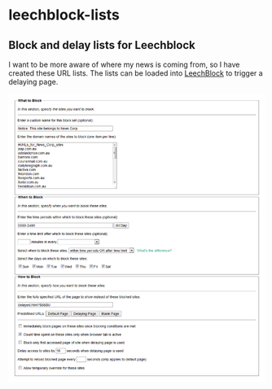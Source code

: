 # leechblock-lists
## Block and delay lists for Leechblock

I want to be more aware of where my news is coming from, so I have created these URL lists. The lists can be loaded into [LeechBlock](https://www.proginosko.com/leechblock/) to trigger a delaying page.

![](example.png)
